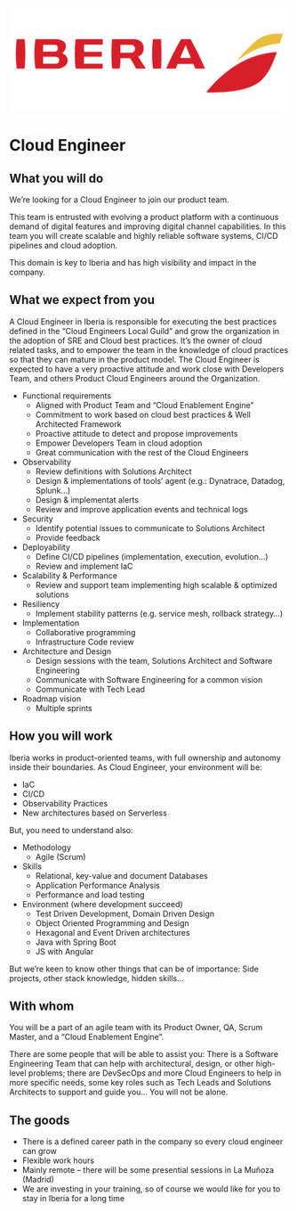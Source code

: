 ![](../static/iberia.png)

# Cloud Engineer

## What you will do

We’re looking for a Cloud Engineer to join our product team.

This team is entrusted with evolving a product platform with a continuous demand of digital features and improving digital channel capabilities. In this team you will create scalable and highly reliable software systems, CI/CD pipelines and cloud adoption.

This domain is key to Iberia and has high visibility and impact in the company.


## What we expect from you

A Cloud Engineer in Iberia is responsible for executing the best practices defined in the “Cloud Engineers Local Guild” and grow the organization in the adoption of SRE and Cloud best practices. It’s the owner of cloud related tasks, and to empower the team in the knowledge of cloud practices so that they can mature in the product model. The Cloud Engineer is expected to have a very proactive attitude and work close with Developers Team, and others Product Cloud Engineers around the Organization.
- Functional requirements
  - Aligned with Product Team and “Cloud Enablement Engine”
  - Commitment to work based on cloud best practices & Well Architected Framework
  - Proactive attitude to detect and propose improvements
  - Empower Developers Team in cloud adoption
  - Great communication with the rest of the Cloud Engineers
- Observability
  - Review definitions with Solutions Architect
  - Design & implementations of tools’ agent (e.g.: Dynatrace, Datadog, Splunk…)
  - Design & implementat alerts
  - Review and improve application events and technical logs
- Security
  - Identify potential issues to communicate to Solutions Architect
  - Provide feedback
- Deployability
  - Define CI/CD pipelines (implementation, execution, evolution…)
  - Review and implement IaC
- Scalability & Performance
  - Review and support team implementing high scalable & optimized solutions
- Resiliency
  - Implement stability patterns (e.g. service mesh, rollback strategy…)
- Implementation 
  - Collaborative programming
  - Infrastructure Code review
- Architecture and Design
  - Design sessions with the team, Solutions Architect and Software Engineering
  - Communicate with Software Engineering for a common vision
  - Communicate with Tech Lead
- Roadmap vision
  - Multiple sprints


## How you will work

Iberia works in product-oriented teams, with full ownership and autonomy inside their boundaries. As Cloud Engineer, your environment will be:
- IaC
- CI/CD
- Observability Practices
- New architectures based on Serverless

But, you need to understand also:
- Methodology
  - Agile (Scrum)
- Skills
  - Relational, key-value and document Databases
  - Application Performance Analysis
  - Performance and load testing
- Environment (where development succeed)
  - Test Driven Development, Domain Driven Design
  - Object Oriented Programming and Design
  - Hexagonal and Event Driven architectures
  - Java with Spring Boot
  - JS with Angular

But we’re keen to know other things that can be of importance: Side projects, other stack knowledge, hidden skills…


## With whom

You will be a part of an agile team with its Product Owner, QA, Scrum Master, and a “Cloud Enablement Engine”.

There are some people that will be able to assist you: There is a Software Engineering Team that can help with architectural, design, or other high-level problems; there are DevSecOps and more Cloud Engineers to help in more specific needs, some key roles such as Tech Leads and Solutions Architects to support and guide you... You will not be alone.


## The goods

- There is a defined career path in the company so every cloud engineer can grow
- Flexible work hours
- Mainly remote – there will be some presential sessions in La Muñoza (Madrid)
- We are investing in your training, so of course we would like for you to stay in Iberia for a long time
